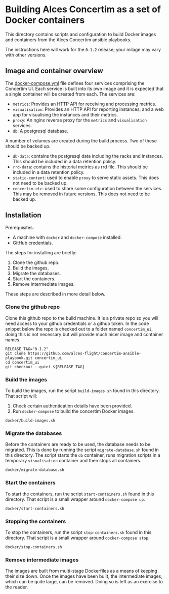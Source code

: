 # Building Alces Concertim as a set of Docker containers

This directory contains scripts and configuration to build Docker images and
containers from the Alces Concertim ansible playbooks.

The instructions here will work for the `0.1.2` release; your milage may
vary with other versions.

## Image and container overview

The [docker-compose.yml](docker-compose.yml) file defines four services
comprising the Concertim UI. Each service is built into its own image and it is
expected that a single container will be created from each. The services are:

* `metrics`: Provides an HTTP API for receiving and processing metrics.
* `visualisation`: Provides an HTTP API for reporting instances; and a web app
  for visualising the instances and their metrics.
* `proxy`: An nginx reverse proxy for the `metrics` and `visualisation`
  services.
* `db`: A postgresql database.

A number of volumes are created during the build process.  Two of these should
be backed up.

* `db-data`: contains the postgresql data including the racks and instances.
  This should be included in a data retention policy.
* `rrd-data`: contains the historial metrics as rrd file.  This should be
  included in a data retention policy.
* `static-content`: used to enable `proxy` to serve static assets.  This does
  not need to be backed up.
* `concertim-etc`: used to share some configuration between the services.  This
  may be removed in future versions.  This does not need to be backed up.

## Installation

Prerequisites:

* A machine with `docker` and `docker-compose` installed.
* GitHub credentials.

The steps for installing are briefly:

1. Clone the github repo.
2. Build the images.
3. Migrate the databases.
4. Start the containers.
5. Remove intermediate images.

These steps are described in more detail below.

### Clone the github repo

Clone this github repo to the build machine.  It is a private repo so you will
need access to your github credentials or a github token.  In the code snippet
below the repo is checked out to a folder named `concertim_ui`, doing this is
not necessary but will provide much nicer image and container names.

```
RELEASE_TAG="0.1.2"
git clone https://github.com/alces-flight/concertim-ansible-playbook.git concertim_ui
cd concertim_ui
git checkout --quiet ${RELEASE_TAG}
```

### Build the images

To build the images, run the script `build-images.sh` found in this directory.
That script will:

1. Check certain authentication details have been provided.
2. Run `docker-compose` to build the concertim Docker images.

```
docker/build-images.sh
```

### Migrate the databases

Before the containers are ready to be used, the database needs to be migrated.
This is done by running the script `migrate-database.sh` found in this
directory.  The script starts the `db` container, runs migration scripts in a
temporary `visualisation` container and then stops all containers.

```
docker/migrate-database.sh
```

### Start the containers

To start the containers, run the script `start-containers.sh` found in this
directory.  That script is a small wrapper around `docker-compose up`.

```
docker/start-containers.sh
```

### Stopping the containers

To stop the containers, run the script `stop-containers.sh` found in this
directory.  That script is a small wrapper around `docker-compose stop`.

```
docker/stop-containers.sh
```

### Remove intermediate images

The images are built from multi-stage Dockerfiles as a means of keeping their
size down.  Once the images have been built, the intermediate images, which can
be quite large, can be removed.  Doing so is left as an exercise to the reader.
